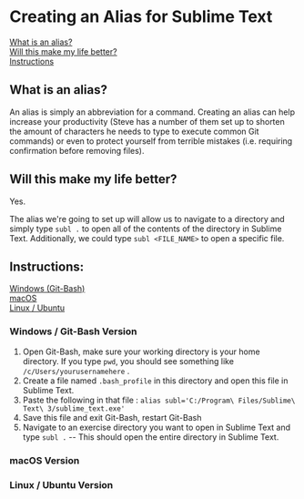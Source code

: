 # Creating an Alias for Sublime Text
[What is an alias?](#what-is-an-alias)  
[Will this make my life better?](#will-this-make-my-life-better)  
[Instructions](#instructions)  

## What is an alias?
An alias is simply an abbreviation for a command. Creating an alias can help increase your productivity (Steve has a number of them set up to shorten the amount of characters he needs to type to execute common Git commands) or even to protect yourself from terrible mistakes (i.e. requiring confirmation before removing files).

## Will this make my life better?
Yes.

The alias we're going to set up will allow us to navigate to a directory and simply type `subl .` to open all of the contents of the directory in Sublime Text. Additionally, we could type `subl <FILE_NAME>` to open a specific file.

## Instructions:
  [Windows (Git-Bash)](#windows--git-bash-version)  
  [macOS](#macos-version)  
  [Linux / Ubuntu](#linux--ubuntu-version)

### Windows / Git-Bash Version
1. Open Git-Bash, make sure your working directory is your home directory. If you type `pwd`, you should see something like `/c/Users/yourusernamehere` .
2. Create a file named `.bash_profile` in this directory and open this file in Sublime Text.
3. Paste the following in that file : `alias subl='C:/Program\ Files/Sublime\ Text\ 3/sublime_text.exe'`
4. Save this file and exit Git-Bash, restart Git-Bash
5. Navigate to an exercise directory you want to open in Sublime Text and type `subl .` -- This should open the entire directory in Sublime Text.

### macOS Version
### Linux / Ubuntu Version